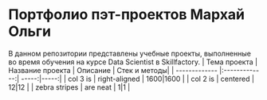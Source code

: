 # Портфолио пэт-проектов Мархай Ольги
В данном репозитории представлены учебные проекты, выполненные во время обучения на курсе Data Scientist в Skillfactory.
| Тема проекта        | Название проекта          | Описание  |  Стек и методы|
| ------------- |:-------------:| -----:|-----:|
| col 3 is      | right-aligned | $1600 |$1600 |
| col 2 is      | centered      |   $12 |$12 |
| zebra stripes | are neat      |    $1 |$1 |
